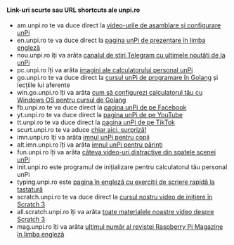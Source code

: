#### Link-uri scurte sau URL shortcuts ale unpi.ro

- am.unpi.ro te va duce direct la [video-urile de asamblare și configurare unPi](https://vimeo.com/showcase/5901082/)
- en.unpi.ro te va duce direct la [pagina unPi de prezentare în limba engleză](https://start.unpi.ro/english/)
- nou.unpi.ro îți va arăta [canalul de știri Telegram cu ultimele noutăți de la unPi](https://t.me/s/unPi_ro)
- pc.unpi.ro îți va arăta [imagini ale calculatorului personal unPi](https://start.unpi.ro/spec/pc/)
- go.unpi.ro te va duce direct la [cursul unPi de programare în Golang](https://go.unpi.ro) și lecțiile lui aferente
- win.go.unpi.ro îți va arăta [cum să configurezi calculatorul tău cu Windows OS pentru cursul de Golang](https://go.unpi.ro/pregatire/windows/)
- fb.unpi.ro te va duce direct la [pagina unPi de pe Facebook](https://www.facebook.com/unpi.ro/)
- yt.unpi.ro te va duce direct la [pagina unPi de pe YouTube](https://www.youtube.com/channel/UCx8Wbav9IpSQk-vmaw55bOA/)
- tt.unpi.ro te va duce direct la [pagina unPi de pe TikTok](https://www.tiktok.com/@unpi.ro)
- scurt.unpi.ro te va aduce [chiar aici, surpriză!](https://start.unpi.ro/status/scurt/)
- imn.unpi.ro îți va arăta [imnul unPi pentru copii](https://www.youtube.com/embed/-9UtQwq6oEw?autoplay=1)
- alt.imn.unpi.ro îți va arăta [imnul unPi pentru părinți](https://www.youtube.com/embed/CDrsYEG7Tdk?autoplay=1)
- fun.unpi.ro îți va arăta [câteva video-uri distractive din spatele scenei unPi](https://vimeo.com/channels/1536180/)
- init.unpi.ro este programul de inițializare pentru calculatorul tău personal unPi
- typing.unpi.ro este [pagina în engleză cu exerciții de scriere rapidă la tastatură](https://www.typing.com/student/lessons)
- scratch.unpi.ro te va duce direct la [cursul nostru video de inițiere în Scratch 3](https://vimeo.com/showcase/6997928)
- all.scratch.unpi.ro îți va arăta [toate materialele noastre video despre Scratch 3](https://vimeo.com/showcase/6997928)
- mag.unpi.ro îți va arăta [ultimul număr al revistei Raspberry Pi Magazine în limba engleză](https://magpi.raspberrypi.org/)
